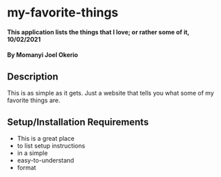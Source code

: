 # my-favorite-things
#### This application lists the things that I love; or rather some of it, 10/02/2021
#### By **Momanyi Joel Okerio**
## Description
This is as simple as it gets. Just a website that tells you what some of my favorite things are.
## Setup/Installation Requirements
* This is a great place
* to list setup instructions
* in a simple
* easy-to-understand
* format
